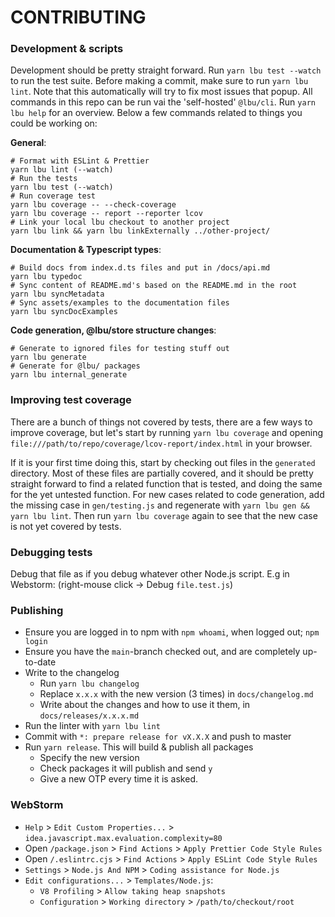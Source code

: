 # CONTRIBUTING

### Development & scripts

Development should be pretty straight forward. Run `yarn lbu test --watch` to
run the test suite. Before making a commit, make sure to run `yarn lbu lint`.
Note that this automatically will try to fix most issues that popup. All
commands in this repo can be run vai the 'self-hosted' `@lbu/cli`. Run
`yarn lbu help` for an overview. Below a few commands related to things you
could be working on:

**General**:

```
# Format with ESLint & Prettier
yarn lbu lint (--watch)
# Run the tests
yarn lbu test (--watch)
# Run coverage test
yarn lbu coverage -- --check-coverage
yarn lbu coverage -- report --reporter lcov
# Link your local lbu checkout to another project
yarn lbu link && yarn lbu linkExternally ../other-project/
```

**Documentation & Typescript types**:

```
# Build docs from index.d.ts files and put in /docs/api.md
yarn lbu typedoc
# Sync content of README.md's based on the README.md in the root
yarn lbu syncMetadata
# Sync assets/examples to the documentation files
yarn lbu syncDocExamples
```

**Code generation, @lbu/store structure changes**:

```
# Generate to ignored files for testing stuff out
yarn lbu generate
# Generate for @lbu/ packages
yarn lbu internal_generate
```

### Improving test coverage

There are a bunch of things not covered by tests, there are a few ways to
improve coverage, but let's start by running `yarn lbu coverage` and opening
`file:///path/to/repo/coverage/lcov-report/index.html` in your browser.

If it is your first time doing this, start by checking out files in the
`generated` directory. Most of these files are partially covered, and it should
be pretty straight forward to find a related function that is tested, and doing
the same for the yet untested function. For new cases related to code
generation, add the missing case in `gen/testing.js` and regenerate with
`yarn lbu gen && yarn lbu lint`. Then run `yarn lbu coverage` again to see that
the new case is not yet covered by tests.

### Debugging tests

Debug that file as if you debug whatever other Node.js script. E.g in Webstorm:
(right-mouse click -> Debug `file.test.js`)

### Publishing

- Ensure you are logged in to npm with `npm whoami`, when logged out;
  `npm login`
- Ensure you have the `main`-branch checked out, and are completely up-to-date
- Write to the changelog
  - Run `yarn lbu changelog`
  - Replace `x.x.x` with the new version (3 times) in `docs/changelog.md`
  - Write about the changes and how to use it them, in `docs/releases/x.x.x.md`
- Run the linter with `yarn lbu lint`
- Commit with `*: prepare release for vX.X.X` and push to master
- Run `yarn release`. This will build & publish all packages
  - Specify the new version
  - Check packages it will publish and send `y`
  - Give a new OTP every time it is asked.

### WebStorm

- `Help` > `Edit Custom Properties...` >
  `idea.javascript.max.evaluation.complexity=80`
- Open `/package.json` > `Find Actions` > `Apply Prettier Code Style Rules`
- Open `/.eslintrc.cjs` > `Find Actions` > `Apply ESLint Code Style Rules`
- `Settings` > `Node.js And NPM` > `Coding assistance for Node.js`
- `Edit configurations...` > `Templates/Node.js`:
  - `V8 Profiling` > `Allow taking heap snapshots`
  - `Configuration` > `Working directory` > `/path/to/checkout/root`
